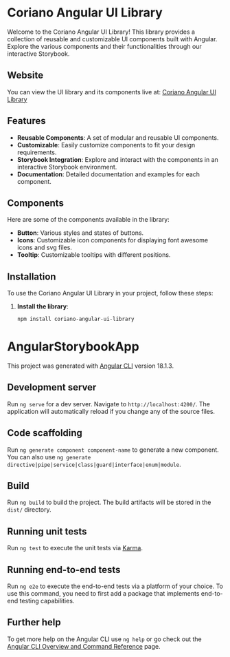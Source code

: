 # Coriano Angular UI Library

Welcome to the Coriano Angular UI Library! This library provides a collection of reusable and customizable UI components built with Angular. Explore the various components and their functionalities through our interactive Storybook.

## Website

You can view the UI library and its components live at: [Coriano Angular UI Library](https://coriano-angular-ui-libray.netlify.app/?path=/story/example-button--secondary)

## Features

- **Reusable Components**: A set of modular and reusable UI components.
- **Customizable**: Easily customize components to fit your design requirements.
- **Storybook Integration**: Explore and interact with the components in an interactive Storybook environment.
- **Documentation**: Detailed documentation and examples for each component.

## Components

Here are some of the components available in the library:

- **Button**: Various styles and states of buttons.
- **Icons**: Customizable icon components for displaying font awesome icons and svg files.
- **Tooltip**: Customizable tooltips with different positions.

## Installation

To use the Coriano Angular UI Library in your project, follow these steps:

1. **Install the library**:

   ```bash
   npm install coriano-angular-ui-library


# AngularStorybookApp

This project was generated with [Angular CLI](https://github.com/angular/angular-cli) version 18.1.3.

## Development server

Run `ng serve` for a dev server. Navigate to `http://localhost:4200/`. The application will automatically reload if you change any of the source files.

## Code scaffolding

Run `ng generate component component-name` to generate a new component. You can also use `ng generate directive|pipe|service|class|guard|interface|enum|module`.

## Build

Run `ng build` to build the project. The build artifacts will be stored in the `dist/` directory.

## Running unit tests

Run `ng test` to execute the unit tests via [Karma](https://karma-runner.github.io).

## Running end-to-end tests

Run `ng e2e` to execute the end-to-end tests via a platform of your choice. To use this command, you need to first add a package that implements end-to-end testing capabilities.

## Further help

To get more help on the Angular CLI use `ng help` or go check out the [Angular CLI Overview and Command Reference](https://angular.dev/tools/cli) page.

